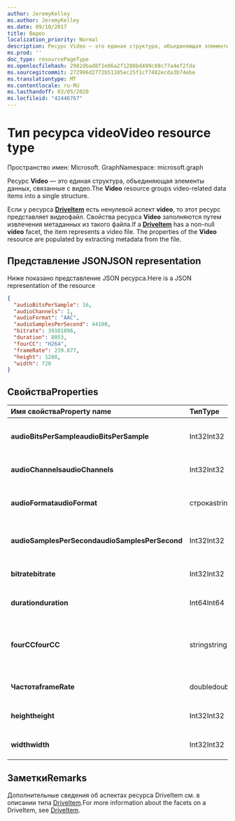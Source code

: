 ```yaml
---
author: JeremyKelley
ms.author: JeremyKelley
ms.date: 09/10/2017
title: Видео
localization_priority: Normal
description: Ресурс Video — это единая структура, объединяющая элементы данных, связанные с видео.
ms.prod: ''
doc_type: resourcePageType
ms.openlocfilehash: 2982dbad8f1e06a2f1288bd499c88c77a4ef2fda
ms.sourcegitcommit: 272996d2772b51105ec25f1cf7482ecda3b74ebe
ms.translationtype: MT
ms.contentlocale: ru-RU
ms.lasthandoff: 03/05/2020
ms.locfileid: "42446767"
---
```

# <a name="video-resource-type"></a><span data-ttu-id="8d59a-103">Тип ресурса video</span><span class="sxs-lookup"><span data-stu-id="8d59a-103">Video resource type</span></span>

<span data-ttu-id="8d59a-104">Пространство имен: Microsoft. Graph</span><span class="sxs-lookup"><span data-stu-id="8d59a-104">Namespace: microsoft.graph</span></span>

<span data-ttu-id="8d59a-105">Ресурс **Video** — это единая структура, объединяющая элементы данных, связанные с видео.</span><span class="sxs-lookup"><span data-stu-id="8d59a-105">The **Video** resource groups video-related data items into a single structure.</span></span>

<span data-ttu-id="8d59a-p101">Если у ресурса [**DriveItem**](driveitem.md) есть ненулевой аспект **video**, то этот ресурс представляет видеофайл. Свойства ресурса **Video** заполняются путем извлечения метаданных из такого файла.</span><span class="sxs-lookup"><span data-stu-id="8d59a-p101">If a [**DriveItem**](driveitem.md) has a non-null **video** facet, the item represents a video file. The properties of the **Video** resource are populated by extracting metadata from the file.</span></span>

## <a name="json-representation"></a><span data-ttu-id="8d59a-108">Представление JSON</span><span class="sxs-lookup"><span data-stu-id="8d59a-108">JSON representation</span></span>

<span data-ttu-id="8d59a-109">Ниже показано представление JSON ресурса.</span><span class="sxs-lookup"><span data-stu-id="8d59a-109">Here is a JSON representation of the resource</span></span>

<!-- {
  "blockType": "resource",
  "optionalProperties": [  ],
  "@odata.type": "microsoft.graph.video"
}-->

```json
{
  "audioBitsPerSample": 16,
  "audioChannels": 1,
  "audioFormat": "AAC",
  "audioSamplesPerSecond": 44100,
  "bitrate": 39101896,
  "duration": 8053,
  "fourCC": "H264",
  "frameRate": 239.877,
  "height": 1280,
  "width": 720
}
```

## <a name="properties"></a><span data-ttu-id="8d59a-110">Свойства</span><span class="sxs-lookup"><span data-stu-id="8d59a-110">Properties</span></span>

| <span data-ttu-id="8d59a-111">Имя свойства</span><span class="sxs-lookup"><span data-stu-id="8d59a-111">Property name</span></span>             | <span data-ttu-id="8d59a-112">Тип</span><span class="sxs-lookup"><span data-stu-id="8d59a-112">Type</span></span>   | <span data-ttu-id="8d59a-113">Описание</span><span class="sxs-lookup"><span data-stu-id="8d59a-113">Description</span></span>
|:--------------------------|:-------|:----------------------------------------
| <span data-ttu-id="8d59a-114">**audioBitsPerSample**</span><span class="sxs-lookup"><span data-stu-id="8d59a-114">**audioBitsPerSample**</span></span>    | <span data-ttu-id="8d59a-115">Int32</span><span class="sxs-lookup"><span data-stu-id="8d59a-115">Int32</span></span>  | <span data-ttu-id="8d59a-116">Количество разрядов звука на выборку.</span><span class="sxs-lookup"><span data-stu-id="8d59a-116">Number of audio bits per sample.</span></span>
| <span data-ttu-id="8d59a-117">**audioChannels**</span><span class="sxs-lookup"><span data-stu-id="8d59a-117">**audioChannels**</span></span>         | <span data-ttu-id="8d59a-118">Int32</span><span class="sxs-lookup"><span data-stu-id="8d59a-118">Int32</span></span>  | <span data-ttu-id="8d59a-119">Количество звуковых каналов.</span><span class="sxs-lookup"><span data-stu-id="8d59a-119">Number of audio channels.</span></span>
| <span data-ttu-id="8d59a-120">**audioFormat**</span><span class="sxs-lookup"><span data-stu-id="8d59a-120">**audioFormat**</span></span>           | <span data-ttu-id="8d59a-121">строка</span><span class="sxs-lookup"><span data-stu-id="8d59a-121">string</span></span> | <span data-ttu-id="8d59a-122">Название формата аудио (AAC, MP3, и т. д.).</span><span class="sxs-lookup"><span data-stu-id="8d59a-122">Name of the audio format (AAC, MP3, etc.).</span></span>
| <span data-ttu-id="8d59a-123">**audioSamplesPerSecond**</span><span class="sxs-lookup"><span data-stu-id="8d59a-123">**audioSamplesPerSecond**</span></span> | <span data-ttu-id="8d59a-124">Int32</span><span class="sxs-lookup"><span data-stu-id="8d59a-124">Int32</span></span>  | <span data-ttu-id="8d59a-125">Количество выборок звука в секунду.</span><span class="sxs-lookup"><span data-stu-id="8d59a-125">Number of audio samples per second.</span></span>
| <span data-ttu-id="8d59a-126">**bitrate**</span><span class="sxs-lookup"><span data-stu-id="8d59a-126">**bitrate**</span></span>               | <span data-ttu-id="8d59a-127">Int32</span><span class="sxs-lookup"><span data-stu-id="8d59a-127">Int32</span></span>  | <span data-ttu-id="8d59a-128">Скорость видео в битах в секунду.</span><span class="sxs-lookup"><span data-stu-id="8d59a-128">Bit rate of the video in bits per second.</span></span>
| <span data-ttu-id="8d59a-129">**duration**</span><span class="sxs-lookup"><span data-stu-id="8d59a-129">**duration**</span></span>              | <span data-ttu-id="8d59a-130">Int64</span><span class="sxs-lookup"><span data-stu-id="8d59a-130">Int64</span></span>  | <span data-ttu-id="8d59a-131">Длительность файла в миллисекундах.</span><span class="sxs-lookup"><span data-stu-id="8d59a-131">Duration of the file in milliseconds.</span></span>
| <span data-ttu-id="8d59a-132">**fourCC**</span><span class="sxs-lookup"><span data-stu-id="8d59a-132">**fourCC**</span></span>                | <span data-ttu-id="8d59a-133">string</span><span class="sxs-lookup"><span data-stu-id="8d59a-133">string</span></span> | <span data-ttu-id="8d59a-134">Название формата видео в виде четырехзначного кода.</span><span class="sxs-lookup"><span data-stu-id="8d59a-134">"Four character code" name of the video format.</span></span>
| <span data-ttu-id="8d59a-135">**Частота**</span><span class="sxs-lookup"><span data-stu-id="8d59a-135">**frameRate**</span></span>             | <span data-ttu-id="8d59a-136">double</span><span class="sxs-lookup"><span data-stu-id="8d59a-136">double</span></span> | <span data-ttu-id="8d59a-137">Частота кадров видео.</span><span class="sxs-lookup"><span data-stu-id="8d59a-137">Frame rate of the video.</span></span>
| <span data-ttu-id="8d59a-138">**height**</span><span class="sxs-lookup"><span data-stu-id="8d59a-138">**height**</span></span>                | <span data-ttu-id="8d59a-139">Int32</span><span class="sxs-lookup"><span data-stu-id="8d59a-139">Int32</span></span>  | <span data-ttu-id="8d59a-140">Высота видео в пикселях.</span><span class="sxs-lookup"><span data-stu-id="8d59a-140">Height of the video, in pixels.</span></span>
| <span data-ttu-id="8d59a-141">**width**</span><span class="sxs-lookup"><span data-stu-id="8d59a-141">**width**</span></span>                 | <span data-ttu-id="8d59a-142">Int32</span><span class="sxs-lookup"><span data-stu-id="8d59a-142">Int32</span></span>  | <span data-ttu-id="8d59a-143">Ширина видео в пикселях.</span><span class="sxs-lookup"><span data-stu-id="8d59a-143">Width of the video, in pixels.</span></span>

[item-resource]: ../resources/driveitem.md

## <a name="remarks"></a><span data-ttu-id="8d59a-144">Заметки</span><span class="sxs-lookup"><span data-stu-id="8d59a-144">Remarks</span></span>

<span data-ttu-id="8d59a-145">Дополнительные сведения об аспектах ресурса DriveItem см. в описании типа [DriveItem](driveitem.md).</span><span class="sxs-lookup"><span data-stu-id="8d59a-145">For more information about the facets on a DriveItem, see [DriveItem](driveitem.md).</span></span>

<!-- {
  "type": "#page.annotation",
  "description": "The video facet provides information about the properties of a video file.",
  "keywords": "bitrate,duration,size,video",
  "section": "documentation",
  "tocPath": "Facets/Video"
} -->

